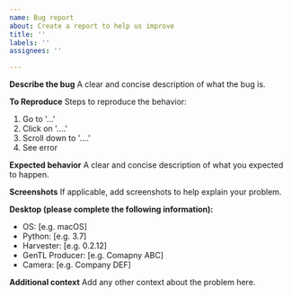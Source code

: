 ```yaml
---
name: Bug report
about: Create a report to help us improve
title: ''
labels: ''
assignees: ''

---
```


**Describe the bug**
A clear and concise description of what the bug is.

**To Reproduce**
Steps to reproduce the behavior:
1. Go to '...'
2. Click on '....'
3. Scroll down to '....'
4. See error

**Expected behavior**
A clear and concise description of what you expected to happen.

**Screenshots**
If applicable, add screenshots to help explain your problem.

**Desktop (please complete the following information):**
 - OS: [e.g. macOS]
 - Python: [e.g. 3.7]
 - Harvester: [e.g. 0.2.12]
 - GenTL Producer: [e.g. Comapny ABC]
 - Camera: [e.g. Company DEF]

**Additional context**
Add any other context about the problem here.
